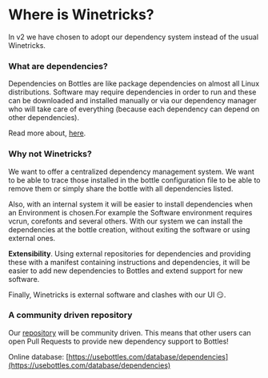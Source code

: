 # Where is Winetricks?

In v2 we have chosen to adopt our dependency system instead of the usual Winetricks.

### What are dependencies?

Dependencies on Bottles are like package dependencies on almost all Linux distributions. Software may require dependencies in order to run and these can be downloaded and installed manually or via our dependency manager who will take care of everything \(because each dependency can depend on other dependencies\).

Read more about, [here](https://docs.usebottles.com/bottles/dependencies).

### Why not Winetricks?

We want to offer a centralized dependency management system. We want to be able to trace those installed in the bottle configuration file to be able to remove them or simply share the bottle with all dependencies listed.

Also, with an internal system it will be easier to install dependencies when an Environment is chosen.For example the Software environment requires vcrun, corefonts and several others. With our system we can install the dependencies at the bottle creation, without exiting the software or using external ones.

**Extensibility**. Using external repositories for dependencies and providing these with a manifest containing instructions and dependencies, it will be easier to add new dependencies to Bottles and extend support for new software.

Finally, Winetricks is external software and clashes with our UI 😏.

### A community driven repository

Our [repository](https://github.com/bottlesdevs/dependencies) will be community driven. This means that other users can open Pull Requests to provide new dependency support to Bottles!

Online database: [https://usebottles.com/database/dependencies](https://usebottles.com/database/dependencies)
